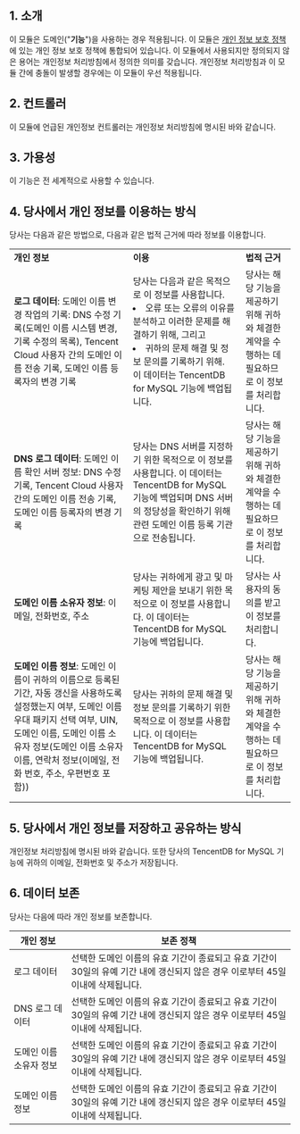 ##  1\. 소개

이 모듈은 도메인("**기능**")을 사용하는 경우 적용됩니다. 이 모듈은 [개인 정보 보호 정책](https://intl.cloud.tencent.com/document/product/301/17345 )에 있는 개인 정보 보호 정책에 통합되어 있습니다. 이 모듈에서 사용되지만 정의되지 않은 용어는 개인정보 처리방침에서 정의한 의미를 갖습니다. 개인정보 처리방침과 이 모듈 간에 충돌이 발생할 경우에는 이 모듈이 우선 적용됩니다.

##  2\. 컨트롤러

이 모듈에 언급된 개인정보 컨트롤러는 개인정보 처리방침에 명시된 바와 같습니다.

## 3\. 가용성

이 기능은 전 세계적으로 사용할 수 있습니다.

## 4\. 당사에서 개인 정보를 이용하는 방식

당사는 다음과 같은 방법으로, 다음과 같은 법적 근거에 따라 정보를 이용합니다.
<table>
<tr>
	<td><b>개인 정보</b></td>
	<td><b>이용</b></td>
	<td><b>법적 근거</b></td>
</tr>
<tr>
	<td><b>로그 데이터</b>: 도메인 이름 변경 작업의 기록: DNS 수정 기록(도메인 이름 시스템 변경, 기록 수정의 목록), Tencent Cloud 사용자 간의 도메인 이름 전송 기록, 도메인 이름 등록자의 변경 기록</td>
	<td>당사는 다음과 같은 목적으로 이 정보를 사용합니다. 
<li>오류 또는 오류의 이유를 분석하고 이러한 문제를 해결하기 위해, 그리고</li>
<li>귀하의 문제 해결 및 정보 문의를 기록하기 위해.</li>
이 데이터는 TencentDB for MySQL 기능에 백업됩니다.</td>
	<td>당사는 해당 기능을 제공하기 위해 귀하와 체결한 계약을 수행하는 데 필요하므로 이 정보를 처리합니다.</td>
</tr>
<tr>
	<td><b>DNS 로그 데이터</b>: 도메인 이름 확인 서버 정보: DNS 수정 기록, Tencent Cloud 사용자 간의 도메인 이름 전송 기록, 도메인 이름 등록자의 변경 기록</td>
	<td>당사는 DNS 서버를 지정하기 위한 목적으로 이 정보를 사용합니다.
이 데이터는 TencentDB for MySQL 기능에 백업되며 DNS 서버의 정당성을 확인하기 위해 관련 도메인 이름 등록 기관으로 전송됩니다.</td>
	<td>당사는 해당 기능을 제공하기 위해 귀하와 체결한 계약을 수행하는 데 필요하므로 이 정보를 처리합니다.</td>
</tr>
<tr>
	<td><b>도메인 이름 소유자 정보</b>: 이메일, 전화번호, 주소</td>
	<td>당사는 귀하에게 광고 및 마케팅 제안을 보내기 위한 목적으로 이 정보를 사용합니다. 
이 데이터는 TencentDB for MySQL 기능에 백업됩니다.</td>
	<td>당사는 사용자의 동의를 받고 이 정보를 처리합니다.</td>
</tr>
<tr>
	<td><b>도메인 이름 정보</b>: 도메인 이름이 귀하의 이름으로 등록된 기간, 자동 갱신을 사용하도록 설정했는지 여부, 도메인 이름 우대 패키지 선택 여부, UIN, 도메인 이름, 도메인 이름 소유자 정보(도메인 이름 소유자 이름, 연락처 정보(이메일, 전화 번호, 주소, 우편번호 포함))</td>
	<td>당사는 귀하의 문제 해결 및 정보 문의를 기록하기 위한 목적으로 이 정보를 사용합니다.
이 데이터는 TencentDB for MySQL 기능에 백업됩니다.</td>
	<td>당사는 해당 기능을 제공하기 위해 귀하와 체결한 계약을 수행하는 데 필요하므로 이 정보를 처리합니다.</td>
</tr>
</table>




## 5\. 당사에서 개인 정보를 저장하고 공유하는 방식

개인정보 처리방침에 명시된 바와 같습니다. 또한 당사의 TencentDB for MySQL 기능에 귀하의 이메일, 전화번호 및 주소가 저장됩니다.

## 6\. 데이터 보존

당사는 다음에 따라 개인 정보를 보존합니다.

| **개인 정보**       | **보존 정책**                                         |
| ------------------------------ | ------------------------------------------------------------ |
| 로그 데이터                       | 선택한 도메인 이름의 유효 기간이 종료되고 유효 기간이 30일의 유예 기간 내에 갱신되지 않은 경우 이로부터 45일 이내에 삭제됩니다. |
| DNS 로그 데이터                   | 선택한 도메인 이름의 유효 기간이 종료되고 유효 기간이 30일의 유예 기간 내에 갱신되지 않은 경우 이로부터 45일 이내에 삭제됩니다. |
| 도메인 이름 소유자 정보 | 선택한 도메인 이름의 유효 기간이 종료되고 유효 기간이 30일의 유예 기간 내에 갱신되지 않은 경우 이로부터 45일 이내에 삭제됩니다. |
| 도메인 이름 정보        | 선택한 도메인 이름의 유효 기간이 종료되고 유효 기간이 30일의 유예 기간 내에 갱신되지 않은 경우 이로부터 45일 이내에 삭제됩니다. |











 